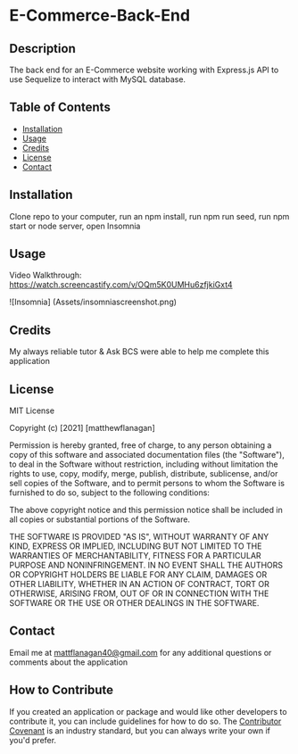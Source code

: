 # E-Commerce-Back-End

## Description
The back end for an E-Commerce website working with Express.js API to use Sequelize to interact with MySQL database. 

## Table of Contents
- [Installation](#installation)
- [Usage](#usage)
- [Credits](#credits)
- [License](#license)
- [Contact](#contact)

## Installation
Clone repo to your computer, run an npm install, run npm run seed, run npm start or node server, open Insomnia

## Usage
Video Walkthrough: https://watch.screencastify.com/v/OQm5K0UMHu6zfjkiGxt4

![Insomnia] (Assets/insomniascreenshot.png)

## Credits
My always reliable tutor & Ask BCS were able to help me complete this application

## License
MIT License

Copyright (c) [2021] [matthewflanagan]

Permission is hereby granted, free of charge, to any person obtaining a copy
of this software and associated documentation files (the "Software"), to deal
in the Software without restriction, including without limitation the rights
to use, copy, modify, merge, publish, distribute, sublicense, and/or sell
copies of the Software, and to permit persons to whom the Software is
furnished to do so, subject to the following conditions:

The above copyright notice and this permission notice shall be included in all
copies or substantial portions of the Software.

THE SOFTWARE IS PROVIDED "AS IS", WITHOUT WARRANTY OF ANY KIND, EXPRESS OR
IMPLIED, INCLUDING BUT NOT LIMITED TO THE WARRANTIES OF MERCHANTABILITY,
FITNESS FOR A PARTICULAR PURPOSE AND NONINFRINGEMENT. IN NO EVENT SHALL THE
AUTHORS OR COPYRIGHT HOLDERS BE LIABLE FOR ANY CLAIM, DAMAGES OR OTHER
LIABILITY, WHETHER IN AN ACTION OF CONTRACT, TORT OR OTHERWISE, ARISING FROM,
OUT OF OR IN CONNECTION WITH THE SOFTWARE OR THE USE OR OTHER DEALINGS IN THE
SOFTWARE.

## Contact
Email me at mattflanagan40@gmail.com for any additional questions or comments about the application

## How to Contribute
If you created an application or package and would like other developers to contribute it, you can include guidelines for how to do so. The [Contributor Covenant](https://www.contributor-covenant.org/) is an industry standard, but you can always write your own if you'd prefer.
